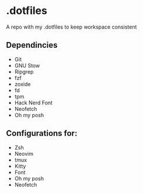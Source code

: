 # .dotfiles
A repo with my .dotfiles to keep workspace consistent

## Dependincies
- Git
- GNU Stow
- Ripgrep
- fzf
- zoxide
- fd
- tpm
- Hack Nerd Font
- Neofetch
- Oh my posh

## Configurations for:
- Zsh
- Neovim
- tmux
- Kitty
- Font
- Oh my posh
- Neofetch

